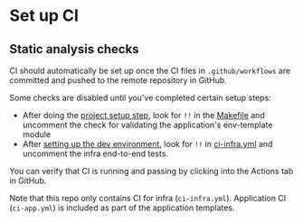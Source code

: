 # Set up CI

## Static analysis checks

CI should automatically be set up once the CI files in `.github/workflows` are committed and pushed to the remote repository in GitHub.

Some checks are disabled until you've completed certain setup steps:

* After doing the [project setup step](./set-up-infrastructure-as-code.md), look for `!!` in the [Makefile](../Makefile) and uncomment the check for validating the application's env-template module
* After [setting up the dev environment](../docs/infra/set-up-app-env.md), look for `!!` in [ci-infra.yml](../.github/workflows/ci-infra.yml) and uncomment the infra end-to-end tests.

You can verify that CI is running and passing by clicking into the Actions tab in GitHub.

Note that this repo only contains CI for infra (`ci-infra.yml`). Application CI (`ci-app.yml`) is included as part of the application templates.
